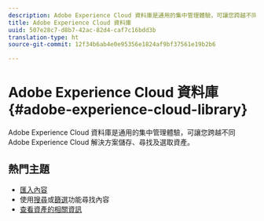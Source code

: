 ```yaml
---
description: Adobe Experience Cloud 資料庫是通用的集中管理體驗，可讓您跨越不同 Adobe Experience Cloud 解決方案儲存、尋找及選取資產。
title: Adobe Experience Cloud 資料庫
uuid: 507e28c7-d8b7-42ac-82d4-caf7c16bdd3b
translation-type: ht
source-git-commit: 12f34b6ab4e0e95356e1824af9bf37561e19b2b6

---
```



# Adobe Experience Cloud 資料庫{#adobe-experience-cloud-library}

Adobe Experience Cloud 資料庫是通用的集中管理體驗，可讓您跨越不同 Adobe Experience Cloud 解決方案儲存、尋找及選取資產。

## 熱門主題

* [匯入內容](/help/c-library-about/c-importing-and-uploading/c-importing-and-uploading.md)
* 使用[搜尋](/help/c-library-about/c-assets/c-search-for-assets.md)或[篩選](/help/c-library-about/c-assets/c-filter-assets.md)功能尋找內容
* [查看資產的相關資訊](/help/c-library-about/c-assets/c-view-detailed-information-for-an-asset.md)
